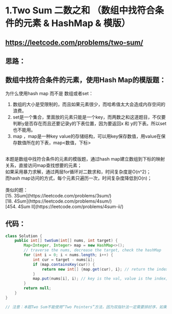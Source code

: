 1.Two Sum 二数之和 （数组中找符合条件的元素 & HashMap & 模版）
====
https://leetcode.com/problems/two-sum/
---

思路：
---
数组中找符合条件的元素，使用Hash Map的模版题：
-----
为什么使用hash map 而不是 数组或者set：
<br>
1. 数组的大小是受限制的，而且如果元素很少，而哈希值太大会造成内存空间的浪费。
2. set是一个集合，里面放的元素只能是一个key，而两数之和这道题目，不仅要判断y是否存在而且还要记录y的下表位置，因为要返回x 和 y的下表。所以set 也不能用。
3. map ，map是一种key value的存储结构，可以用key保存数值，用value在保存数值所在的下表，map<数值，下标>
<br>
本题是数组中找符合条件的元素的模版题，通过hash map建立数组到下标的映射关系，直接访问map查找想要的元素；<br>
如果采用暴力求解，通过两层for循环对二数求和，时间复杂度是O(n^2)；<br>
而hash map访问的方式，每个元素只遍历一次，时间复杂度降低到O(n)；
<br>
<br>
类似的题：<br>
[15. 3Sum](https://leetcode.com/problems/3sum/)<br>
[18. 4Sum](https://leetcode.com/problems/4sum/)<br>
[454. 4Sum II](https://leetcode.com/problems/4sum-ii/)<br>

代码：
---
````Java
class Solution {
    public int[] twoSum(int[] nums, int target) {
        Map<Integer, Integer> map = new HashMap<>();
        // traverse the nums, decrease the target, check the hashMap
        for (int i = 0; i < nums.length; i++) {
            int cur = target - nums[i];
            if (map.containsKey(cur)) {
                return new int[] {map.get(cur), i}; // return the index and put them in array;
            }
            map.put(nums[i], i); // key is the val, value is the index;
        }
        return null;
    }
}

// 注意：本题Two Sum不能使用“Two Pointers”方法，因为双指针法一定需要排好序，如果排序之后，就失去了原来的下标位置，无法按照题目要求返回正确的下标；
````
